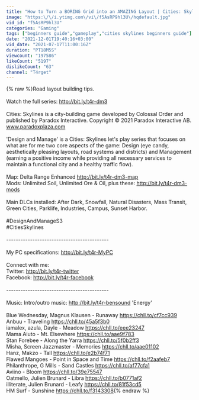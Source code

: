 ```yaml
---
title: "How to Turn a BORING Grid into an AMAZING Layout | Cities: Skylines – Design and Manage S3E15"
image: "https:\/\/i.ytimg.com\/vi\/f5AsRP9hl3U\/hqdefault.jpg"
vid_id: "f5AsRP9hl3U"
categories: "Gaming"
tags: ["beginners guide","gameplay","cities skylines beginners guide"]
date: "2021-12-01T19:40:16+03:00"
vid_date: "2021-07-17T11:00:16Z"
duration: "PT18M5S"
viewcount: "197586"
likeCount: "5197"
dislikeCount: "63"
channel: "T4rget"
---
```

{% raw %}Road layout building tips.<br /><br />Watch the full series: <a rel="nofollow" target="blank" href="http://bit.ly/t4r-dm3">http://bit.ly/t4r-dm3</a><br /><br />Cities: Skylines is a city-building game developed by Colossal Order and published by Paradox Interactive. Copyright © 2021 Paradox Interactive AB. www.paradoxplaza.com <br /><br />'Design and Manage' is a Cities: Skylines let's play series that focuses on what are for me two core aspects of the game: Design (eye candy, aesthetically pleasing layouts, road systems and districts) and Management (earning a positive income while providing all necessary services to maintain a functional city and a healthy traffic flow). <br /><br />Map: Delta Range Enhanced <a rel="nofollow" target="blank" href="http://bit.ly/t4r-dm3-map">http://bit.ly/t4r-dm3-map</a> <br />Mods: Unlimited Soil, Unlimited Ore &amp; Oil, plus these: <a rel="nofollow" target="blank" href="http://bit.ly/t4r-dm3-mods">http://bit.ly/t4r-dm3-mods</a><br /><br />Main DLCs installed: After Dark, Snowfall, Natural Disasters, Mass Transit, Green Cities, Parklife, Industries, Campus, Sunset Harbor. <br /><br />#DesignAndManageS3<br />#CitiesSkylines<br /><br /> ------------------------------------------- <br /><br />My PC specifications: <a rel="nofollow" target="blank" href="http://bit.ly/t4r-MyPC">http://bit.ly/t4r-MyPC</a> <br /><br />Connect with me: <br />Twitter: <a rel="nofollow" target="blank" href="http://bit.ly/t4r-twitter">http://bit.ly/t4r-twitter</a> <br />Facebook: <a rel="nofollow" target="blank" href="http://bit.ly/t4r-facebook">http://bit.ly/t4r-facebook</a> <br /><br />------------------------------------------- <br /><br />Music: Intro/outro music: <a rel="nofollow" target="blank" href="http://bit.ly/t4r-bensound">http://bit.ly/t4r-bensound</a> 'Energy' <br /><br />Blue Wednesday, Magnus Klausen - Runaway <a rel="nofollow" target="blank" href="https://chll.to/cf7cc939">https://chll.to/cf7cc939</a><br />Anbuu - Traveling <a rel="nofollow" target="blank" href="https://chll.to/45a5f3b0">https://chll.to/45a5f3b0</a><br />iamalex, azula, Dayle - Meadow <a rel="nofollow" target="blank" href="https://chll.to/eee23247">https://chll.to/eee23247</a><br />Mama Aiuto - Mt. Elsewhere <a rel="nofollow" target="blank" href="https://chll.to/aae9f783">https://chll.to/aae9f783</a><br />Stan Forebee - Along the Yarra <a rel="nofollow" target="blank" href="https://chll.to/5f0b2ff3">https://chll.to/5f0b2ff3</a><br />Misha, Screen Jazzmaster - Memories <a rel="nofollow" target="blank" href="https://chll.to/aae01102">https://chll.to/aae01102</a><br />Hanz, Makzo - Tall <a rel="nofollow" target="blank" href="https://chll.to/e2b74f71">https://chll.to/e2b74f71</a><br />Flawed Mangoes - Point in Space and Time <a rel="nofollow" target="blank" href="https://chll.to/f2aafeb7">https://chll.to/f2aafeb7</a><br />Philanthrope, G Mills - Sand Castles <a rel="nofollow" target="blank" href="https://chll.to/af77cfa1">https://chll.to/af77cfa1</a><br />Aviino - Bloom <a rel="nofollow" target="blank" href="https://chll.to/39e75547">https://chll.to/39e75547</a><br />Oatmello, Julien Brunard - Libra <a rel="nofollow" target="blank" href="https://chll.to/b0771af2">https://chll.to/b0771af2</a><br />illiterate, Julien Brunard - Leafy <a rel="nofollow" target="blank" href="https://chll.to/81f53cd5">https://chll.to/81f53cd5</a><br />HM Surf - Sunshine <a rel="nofollow" target="blank" href="https://chll.to/f3143308">https://chll.to/f3143308</a>{% endraw %}
